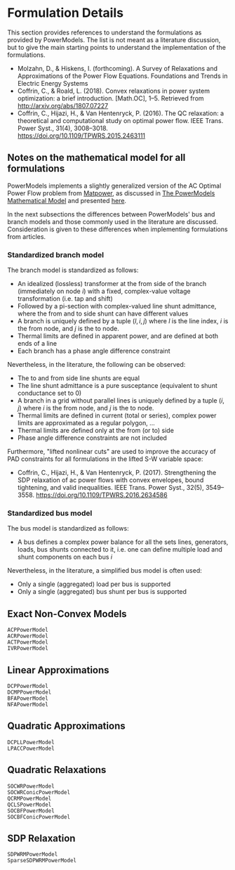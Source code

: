 # Formulation Details

This section provides references to understand the formulations as provided by PowerModels. The list is not meant as a literature discussion, but to give the main starting points to understand the implementation of the formulations.

- Molzahn, D., & Hiskens, I. (forthcoming). A Survey of Relaxations and Approximations of the Power Flow Equations. Foundations and Trends in Electric Energy Systems
- Coffrin, C., & Roald, L. (2018). Convex relaxations in power system optimization: a brief introduction. [Math.OC], 1–5. Retrieved from <http://arxiv.org/abs/1807.07227>
- Coffrin, C., Hijazi, H., & Van Hentenryck, P. (2016). The QC relaxation: a theoretical and computational study on optimal power flow. IEEE Trans. Power Syst., 31(4), 3008–3018. <https://doi.org/10.1109/TPWRS.2015.2463111>


## Notes on the mathematical model for all formulations
PowerModels implements a slightly generalized version of the AC Optimal Power Flow problem from [Matpower](http://www.pserc.cornell.edu/matpower/), as discussed in [The PowerModels Mathematical Model](@ref) and presented [here](https://www.youtube.com/watch?v=j7r4onyiNRQ).

In the next subsections the differences between PowerModels' bus and branch models and those commonly used in the literature are discussed.
Consideration is given to these differences when implementing formulations from articles.

### Standardized branch model
The branch model is standardized as follows:
- An idealized (lossless) transformer at the from side of the branch (immediately on node $i$) with a fixed, complex-value voltage transformation (i.e. tap and shift)
- Followed by a pi-section with complex-valued line shunt admittance, where the from and to side shunt can have different values
- A branch is uniquely defined by a tuple $(l,i,j)$ where $l$ is the line index, $i$ is the from node, and $j$ is the to node.
- Thermal limits are defined in apparent power, and are defined at both ends of a line
- Each branch has a phase angle difference constraint

Nevertheless, in the literature, the following can be observed:
- The to and from side line shunts are equal
- The line shunt admittance is a pure susceptance (equivalent to shunt conductance set to 0)
- A branch in a grid without parallel lines is uniquely defined by a tuple $(i,j)$ where $i$ is the from node, and $j$ is the to node.
- Thermal limits are defined in current (total or series), complex power limits are approximated as a regular polygon, ...
- Thermal limits are defined only at the from (or to) side
- Phase angle difference constraints are not included

Furthermore, "lifted nonlinear cuts" are used to improve the accuracy of PAD constraints for all formulations in the lifted S-W variable space:
- Coffrin, C., Hijazi, H., & Van Hentenryck, P. (2017). Strengthening the SDP relaxation of ac power flows with convex envelopes, bound tightening, and valid inequalities. IEEE Trans. Power Syst., 32(5), 3549–3558. <https://doi.org/10.1109/TPWRS.2016.2634586>


### Standardized bus model
The bus model is standardized as follows:
- A bus defines a complex power balance for all the sets lines, generators, loads, bus shunts connected to it, i.e. one can define multiple load  and shunt  components on each bus $i$

Nevertheless, in the literature, a simplified bus model is often used:
- Only a single (aggregated) load per bus is supported
- Only a single (aggregated) bus shunt per bus is supported


## Exact Non-Convex Models

```@docs
ACPPowerModel
ACRPowerModel
ACTPowerModel
IVRPowerModel
```

## Linear Approximations

```@docs
DCPPowerModel
DCMPPowerModel
BFAPowerModel
NFAPowerModel
```

## Quadratic Approximations

```@docs
DCPLLPowerModel
LPACCPowerModel
```

## Quadratic Relaxations

```@docs
SOCWRPowerModel
SOCWRConicPowerModel
QCRMPowerModel
QCLSPowerModel
SOCBFPowerModel
SOCBFConicPowerModel
```

## SDP Relaxation

```@docs
SDPWRMPowerModel
SparseSDPWRMPowerModel
```
